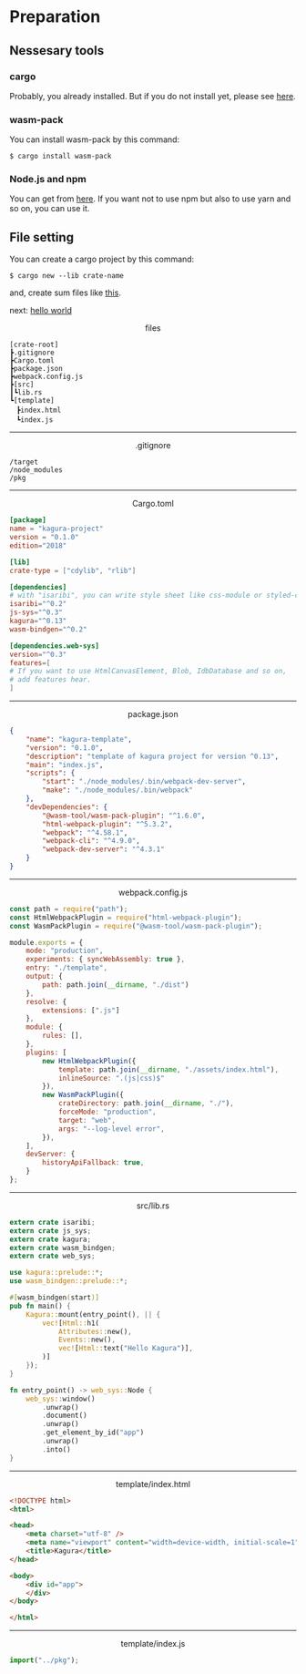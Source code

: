 # Preparation

## Nessesary tools

### cargo

Probably, you already installed. But if you do not install yet, please see [here](https://www.rust-lang.org/learn/get-started).

### wasm-pack

You can install wasm-pack by this command:

```shell
$ cargo install wasm-pack
```

### Node.js and npm

You can get from [here](https://nodejs.org/ja/). If you want not to use npm but also to use yarn and so on, you can use it.

## File setting

You can create a cargo project by this command:

```shell
$ cargo new --lib crate-name
```

and, create sum files like [this](../../../project-template/^0.13/).

next: [hello world](./02_hello_world.md)

<div align="center">files</div>

```text
[crate-root]
┣.gitignore
┣Cargo.toml
┣package.json
┣webpack.config.js
┣[src]
┃┗lib.rs
┗[template]
　┣index.html
　┗index.js
```

---

<div align="center">.gitignore</div>

```text
/target
/node_modules
/pkg
```

---

<div align="center">Cargo.toml</div>

```toml
[package]
name = "kagura-project"
version = "0.1.0"
edition="2018"

[lib]
crate-type = ["cdylib", "rlib"]

[dependencies]
# with "isaribi", you can write style sheet like css-module or styled-component.
isaribi="^0.2"
js-sys="^0.3"
kagura="^0.13"
wasm-bindgen="^0.2"

[dependencies.web-sys]
version="^0.3"
features=[
# If you want to use HtmlCanvasElement, Blob, IdbDatabase and so on, 
# add features hear.
]
```

---

<div align="center">package.json</div>

```json
{
    "name": "kagura-template",
    "version": "0.1.0",
    "description": "template of kagura project for version ^0.13",
    "main": "index.js",
    "scripts": {
        "start": "./node_modules/.bin/webpack-dev-server",
        "make": "./node_modules/.bin/webpack"
    },
    "devDependencies": {
        "@wasm-tool/wasm-pack-plugin": "^1.6.0",
        "html-webpack-plugin": "^5.3.2",
        "webpack": "^4.58.1",
        "webpack-cli": "^4.9.0",
        "webpack-dev-server": "^4.3.1"
    }
}
```

---

<div align="center">webpack.config.js</div>

```js
const path = require("path");
const HtmlWebpackPlugin = require("html-webpack-plugin");
const WasmPackPlugin = require("@wasm-tool/wasm-pack-plugin");

module.exports = {
    mode: "production",
    experiments: { syncWebAssembly: true },
    entry: "./template",
    output: {
        path: path.join(__dirname, "./dist")
    },
    resolve: {
        extensions: [".js"]
    },
    module: {
        rules: [],
    },
    plugins: [
        new HtmlWebpackPlugin({
            template: path.join(__dirname, "./assets/index.html"),
            inlineSource: ".(js|css)$"
        }),
        new WasmPackPlugin({
            crateDirectory: path.join(__dirname, "./"),
            forceMode: "production",
            target: "web",
            args: "--log-level error",
        }),
    ],
    devServer: {
        historyApiFallback: true,
    }
};
```

---

<div align="center">src/lib.rs</div>

```rust
extern crate isaribi;
extern crate js_sys;
extern crate kagura;
extern crate wasm_bindgen;
extern crate web_sys;

use kagura::prelude::*;
use wasm_bindgen::prelude::*;

#[wasm_bindgen(start)]
pub fn main() {
    Kagura::mount(entry_point(), || {
        vec![Html::h1(
            Attributes::new(),
            Events::new(),
            vec![Html::text("Hello Kagura")],
        )]
    });
}

fn entry_point() -> web_sys::Node {
    web_sys::window()
        .unwrap()
        .document()
        .unwrap()
        .get_element_by_id("app")
        .unwrap()
        .into()
}
```

---

<div align="center">template/index.html</div>

```html
<!DOCTYPE html>
<html>

<head>
    <meta charset="utf-8" />
    <meta name="viewport" content="width=device-width, initial-scale=1" />
    <title>Kagura</title>
</head>

<body>
    <div id="app">
    </div>
</body>

</html>
```

---

<div align="center">template/index.js</div>

```js
import("../pkg");
```